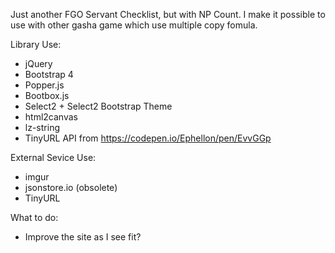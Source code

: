 Just another FGO Servant Checklist, but with NP Count.
I make it possible to use with other gasha game which use multiple copy fomula.

Library Use:
* jQuery
* Bootstrap 4
* Popper.js
* Bootbox.js
* Select2 + Select2 Bootstrap Theme
* html2canvas
* lz-string
* TinyURL API from https://codepen.io/Ephellon/pen/EvvGGp

External Sevice Use:
* imgur
* jsonstore.io (obsolete)
* TinyURL

What to do:
* Improve the site as I see fit?
